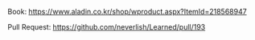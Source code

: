 Book: https://www.aladin.co.kr/shop/wproduct.aspx?ItemId=218568947

Pull Request: https://github.com/neverlish/Learned/pull/193 
